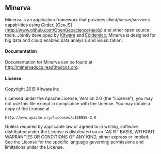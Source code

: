 ## Minerva
Minerva is an application framework that provides client/server/services
capabilities using [Girder](http://www.github.com/Girder/girder), [GeoJS]
(http://www.github.com/OpenGeoscience/geojs) and other open source tools.
Jointly developed by  [Kitware](http://www.kitware.com) and
[Epidemico](http://epidemico.com), Minerva is designed for big data and cloud
enabled data analysis and visualization.

#### Documentation

Documentation for Minerva can be found at http://minervadocs.readthedocs.org.

#### License

Copyright 2015 Kitware Inc.

Licensed under the Apache License, Version 2.0 (the "License"); you may not use this file except in compliance with the License. You may obtain a copy of the License at

    http://www.apache.org/licenses/LICENSE-2.0

Unless required by applicable law or agreed to in writing, software distributed under the License is distributed on an "AS IS" BASIS, WITHOUT WARRANTIES OR CONDITIONS OF ANY KIND, either express or implied. See the License for the specific language governing permissions and limitations under the License.
